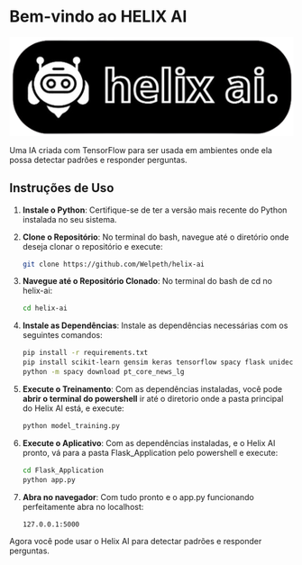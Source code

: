 # Bem-vindo ao HELIX AI

![Helix AI](Flask_Application/static/images/image1.png)

Uma IA criada com TensorFlow para ser usada em ambientes onde ela possa detectar padrões e responder perguntas.

## Instruções de Uso

1. **Instale o Python**: Certifique-se de ter a versão mais recente do Python instalada no seu sistema.

2. **Clone o Repositório**: No terminal do bash, navegue até o diretório onde deseja clonar o repositório e execute:

    ```bash
    git clone https://github.com/Welpeth/helix-ai
    ```

2. **Navegue até o Repositório Clonado**: No terminal do bash de cd no helix-ai:

    ```bash
    cd helix-ai
    ```

3. **Instale as Dependências**: Instale as dependências necessárias com os seguintes comandos:

    ```bash
    pip install -r requirements.txt
    pip install scikit-learn gensim keras tensorflow spacy flask unidecode nltk
    python -m spacy download pt_core_news_lg
    ```

4. **Execute o Treinamento**: Com as dependências instaladas, você pode **abrir o terminal do powershell** ir até o diretorio onde a pasta principal do Helix AI está, e execute:

    ```bash
    python model_training.py
    ```
    
5. **Execute o Aplicativo**: Com as dependências instaladas, e o Helix AI pronto, vá para a pasta Flask_Application pelo powershell e execute:

    ```bash
    cd Flask_Application
    python app.py
    ```

6. **Abra no navegador**: Com tudo pronto e o app.py funcionando perfeitamente abra no localhost:

    ```
    127.0.0.1:5000
    ```

Agora você pode usar o Helix AI para detectar padrões e responder perguntas.

